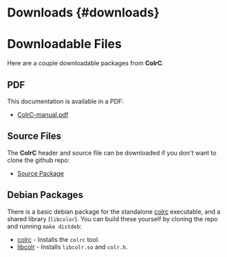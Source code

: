 # Downloads {#downloads}

# Downloadable Files

Here are a couple downloadable packages from **ColrC**.

## PDF
This documentation is available in a PDF:
- [ColrC-manual.pdf](https://welbornprod.com/colrc/ColrC-manual.pdf)

## Source Files
The **ColrC** header and source file can be downloaded if you don't want to
clone the github repo:
- [Source Package](https://welbornprod.com/colrc/dist/colrc-latest.tar.gz)

## Debian Packages
There is a basic debian package for the standalone [colrc](https://welbornprod.com/colrc/tool.html)
executable, and a shared library (`libcolor`). You can build these yourself
by cloning the repo and running `make distdeb`:
- [colrc](https://welbornprod.com/colrc/dist/colr_latest_amd64.deb) - Installs the `colrc` tool.
- [libcolr](https://welbornprod.com/colrc/dist/libcolr-dev_latest_amd64.deb) - Installs `libcolr.so` and `colr.h`.
